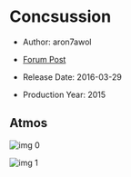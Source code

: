 # Concsussion

* Author: aron7awol

* [Forum Post](https://www.avsforum.com/threads/bass-eq-for-filtered-movies.2995212/post-58313330)

* Release Date: 2016-03-29
* Production Year: 2015

## Atmos

![img 0](https://i.imgur.com/iaEvUOe.jpg)

![img 1](https://i.imgur.com/dyQph5Z.jpg)

